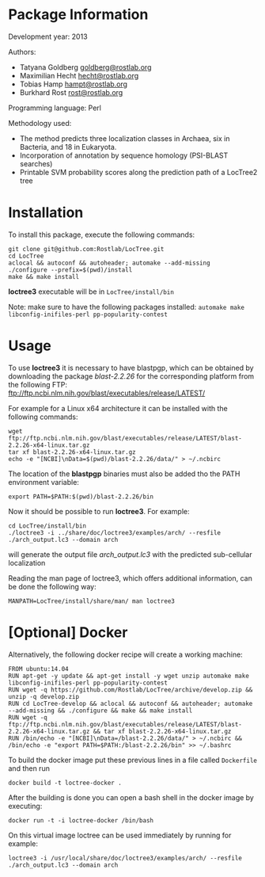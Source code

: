 # Package Information

Development year: 2013

Authors:
* Tatyana Goldberg <goldberg@rostlab.org>
* Maximilian Hecht <hecht@rostlab.org>
* Tobias Hamp <hampt@rostlab.org>
* Burkhard Rost <rost@rostlab.org>

Programming language: Perl

Methodology used: 
* The method predicts three localization classes in Archaea, six in Bacteria, and 18 in Eukaryota.
* Incorporation of annotation by sequence homology (PSI-BLAST searches)
* Printable SVM probability scores along the prediction path of a LocTree2 tree

# Installation

To install this package, execute the following commands:
```
git clone git@github.com:Rostlab/LocTree.git
cd LocTree
aclocal && autoconf && autoheader; automake --add-missing
./configure --prefix=$(pwd)/install
make && make install
```
**loctree3** executable will be in `LocTree/install/bin`

Note: make sure to have the following packages installed: `automake make libconfig-inifiles-perl pp-popularity-contest`

# Usage

To use **loctree3** it is necessary to have blastpgp, which can be obtained by downloading the package *blast-2.2.26* for the corresponding platform from the following FTP: ftp://ftp.ncbi.nlm.nih.gov/blast/executables/release/LATEST/

For example for a Linux x64 architecture it can be installed with the following commands:
```
wget ftp://ftp.ncbi.nlm.nih.gov/blast/executables/release/LATEST/blast-2.2.26-x64-linux.tar.gz
tar xf blast-2.2.26-x64-linux.tar.gz
echo -e "[NCBI]\nData=$(pwd)/blast-2.2.26/data/" > ~/.ncbirc
```
The location of the **blastpgp** binaries must also be added tho the PATH environment variable:
```
export PATH=$PATH:$(pwd)/blast-2.2.26/bin
```
Now it should be possible to run **loctree3**. For example:
```
cd LocTree/install/bin
./loctree3 -i ../share/doc/loctree3/examples/arch/ --resfile ./arch_output.lc3 --domain arch
```
will generate the output file *arch_output.lc3* with the predicted sub-cellular localization

Reading the man page of loctree3, which offers additional information, can be done the following way:
```
MANPATH=LocTree/install/share/man/ man loctree3
```

# [Optional] Docker

Alternatively, the following docker recipe will create a working machine:

```
FROM ubuntu:14.04
RUN apt-get -y update && apt-get install -y wget unzip automake make libconfig-inifiles-perl pp-popularity-contest
RUN wget -q https://github.com/Rostlab/LocTree/archive/develop.zip && unzip -q develop.zip
RUN cd LocTree-develop && aclocal && autoconf && autoheader; automake --add-missing && ./configure && make && make install
RUN wget -q ftp://ftp.ncbi.nlm.nih.gov/blast/executables/release/LATEST/blast-2.2.26-x64-linux.tar.gz && tar xf blast-2.2.26-x64-linux.tar.gz
RUN /bin/echo -e "[NCBI]\nData=/blast-2.2.26/data/" > ~/.ncbirc && /bin/echo -e "export PATH=$PATH:/blast-2.2.26/bin" >> ~/.bashrc
```

To build the docker image put these previous lines in a file called `Dockerfile` and then run 
```
docker build -t loctree-docker .
```
After the building is done you can open a bash shell in the docker image by executing:
```
docker run -t -i loctree-docker /bin/bash
```
On this virtual image loctree can be used immediately by running for example:
```
loctree3 -i /usr/local/share/doc/loctree3/examples/arch/ --resfile ./arch_output.lc3 --domain arch
```
